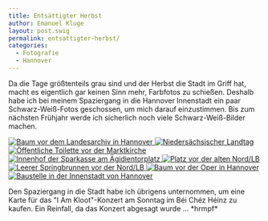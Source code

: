 ```yaml
---
title: Entsättigter Herbst
author: Emanuel Kluge
layout: post.swig
permalink: entsattigter-herbst/
categories:
  - Fotografie
  - Hannover
---
```


Da die Tage größtenteils grau sind und der Herbst die Stadt im Griff hat, macht es eigentlich gar keinen Sinn mehr, Farbfotos zu schießen. Deshalb habe ich bei meinem Spaziergang in die Hannover Innenstadt ein paar Schwarz-Weiß-Fotos geschossen, um mich darauf einzustimmen. Bis zum nächsten Frühjahr werde ich sicherlich noch viele Schwarz-Weiß-Bilder machen.

<a href="/archive/wp-content/uploads/2009/11/baum-vor-dem-landesarchiv-hannover.jpg" rel="lightbox">
  <noscript data-src="/archive/wp-content/uploads/2009/11/baum-vor-dem-landesarchiv-hannover-480x319.jpg" data-alt="Baum vor dem Landesarchiv in Hannover">
<img src="/archive/wp-content/uploads/2009/11/baum-vor-dem-landesarchiv-hannover-480x319.jpg" alt="Baum vor dem Landesarchiv in Hannover">
</noscript></a>

<a href="/archive/wp-content/uploads/2009/11/landtag-niedersachsen.jpg" rel="lightbox">
  <noscript data-src="/archive/wp-content/uploads/2009/11/landtag-niedersachsen-480x319.jpg" data-alt="Niedersächsischer Landtag">
<img src="/archive/wp-content/uploads/2009/11/landtag-niedersachsen-480x319.jpg" alt="Niedersächsischer Landtag">
</noscript>
</a>

<a href="/archive/wp-content/uploads/2009/11/oeffentliche-toilette-vor-der-marktkirche-hannover.jpg" rel="lightbox">
  <noscript data-src="/archive/wp-content/uploads/2009/11/oeffentliche-toilette-vor-der-marktkirche-hannover-480x319.jpg" data-alt="Öffentliche Toilette vor der Marktkirche">
<img src="/archive/wp-content/uploads/2009/11/oeffentliche-toilette-vor-der-marktkirche-hannover-480x319.jpg" alt="Öffentliche Toilette vor der Marktkirche">
</noscript>
</a>

<a href="/archive/wp-content/uploads/2009/11/innenhof-der-sparkasse-am-aegidientorplatz-in-hannover.jpg" rel="lightbox">
  <noscript data-src="/archive/wp-content/uploads/2009/11/innenhof-der-sparkasse-am-aegidientorplatz-in-hannover-480x319.jpg" data-alt="Innenhof der Sparkasse am Ägidientorplatz">
<img src="/archive/wp-content/uploads/2009/11/innenhof-der-sparkasse-am-aegidientorplatz-in-hannover-480x319.jpg" alt="Innenhof der Sparkasse am Ägidientorplatz">
</noscript>
</a>

<a href="/archive/wp-content/uploads/2009/11/platz-vor-der-alten-nord-lb-in-hannover.jpg" rel="lightbox">
  <noscript data-src="/archive/wp-content/uploads/2009/11/platz-vor-der-alten-nord-lb-in-hannover-480x319.jpg" data-alt="Platz vor der alten Nord/LB">
<img src="/archive/wp-content/uploads/2009/11/platz-vor-der-alten-nord-lb-in-hannover-480x319.jpg" alt="Platz vor der alten Nord/LB">
</noscript>
</a>

<a href="/archive/wp-content/uploads/2009/11/leerer-springbrunnen-vor-der-nord-lb.jpg" rel="lightbox">
  <noscript data-src="/archive/wp-content/uploads/2009/11/leerer-springbrunnen-vor-der-nord-lb-480x319.jpg" data-alt="Leerer Springbrunnen vor der Nord/LB">
<img src="/archive/wp-content/uploads/2009/11/leerer-springbrunnen-vor-der-nord-lb-480x319.jpg" alt="Leerer Springbrunnen vor der Nord/LB">
</noscript></a>

<a href="/archive/wp-content/uploads/2009/11/baum-vor-der-oper-hannover.jpg" rel="lightbox">
  <noscript data-src="/archive/wp-content/uploads/2009/11/baum-vor-der-oper-hannover-480x319.jpg" data-alt="Baum vor der Oper in Hannover">
<img src="/archive/wp-content/uploads/2009/11/baum-vor-der-oper-hannover-480x319.jpg" alt="Baum vor der Oper in Hannover">
</noscript></a>

<a href="/archive/wp-content/uploads/2009/11/baustelle-in-der-innenstadt-von-hannover.jpg" rel="lightbox">
  <noscript data-src="/archive/wp-content/uploads/2009/11/baustelle-in-der-innenstadt-von-hannover-480x319.jpg" data-alt="Baustelle in der Innenstadt von Hannover">
<img src="/archive/wp-content/uploads/2009/11/baustelle-in-der-innenstadt-von-hannover-480x319.jpg" alt="Baustelle in der Innenstadt von Hannover">
</noscript></a>

Den Spaziergang in die Stadt habe ich übrigens unternommen, um eine Karte für das "I Am Kloot"-Konzert am Sonntag im Béi Chéz Héinz zu kaufen. Ein Reinfall, da das Konzert abgesagt wurde &hellip; \*hrmpf\*
